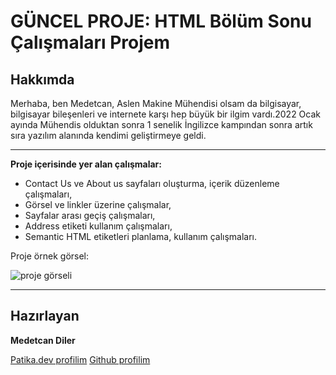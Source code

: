 # GÜNCEL PROJE: HTML Bölüm Sonu Çalışmaları Projem




## Hakkımda
Merhaba, ben Medetcan, Aslen Makine Mühendisi olsam da bilgisayar, bilgisayar bileşenleri ve internete karşı hep büyük bir ilgim vardı.2022 Ocak ayında Mühendis olduktan sonra 1 senelik İngilizce kampından sonra artık sıra yazılım alanında kendimi geliştirmeye geldi.

---
**Proje içerisinde yer alan çalışmalar:**
* Contact Us ve About us sayfaları oluşturma, içerik düzenleme çalışmaları,
* Görsel ve linkler üzerine çalışmalar,
* Sayfalar arası geçiş çalışmaları,
* Address etiketi kullanım çalışmaları,
* Semantic HTML etiketleri planlama, kullanım çalışmaları.



Proje örnek görsel:

![proje görseli](https://r.resimlink.com/efX-Vt.png)

---
## Hazırlayan
**Medetcan Diler**

[Patika.dev profilim](https://app.patika.dev/meddo)
[Github profilim](https://github.com/medetcandiler)


